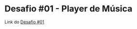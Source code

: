 # Desafio #01 - Player de Música

Link do [Desafio #01](https://www.figma.com/file/Ci0pvTzR5I0SRHBOvEZMIF/%23boraCodar---Desafio-1-(Community)?node-id=0%3A1&t=Ifibi1MOMM71QR8Y-1)